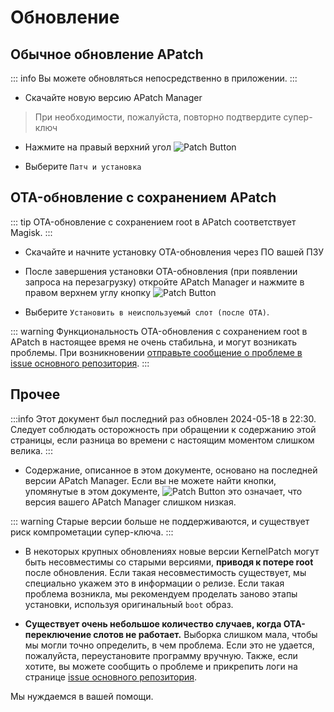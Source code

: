 # Обновление

## Обычное обновление APatch

::: info
Вы можете обновляться непосредственно в приложении.
:::

- Скачайте новую версию APatch Manager

> При необходимости, пожалуйста, повторно подтвердите супер-ключ

- Нажмите на правый верхний угол ![Patch Button](/PButton.png)

- Выберите `Патч и установка`

## OTA-обновление с сохранением APatch

::: tip
OTA-обновление с сохранением root в APatch соответствует Magisk.
:::

- Скачайте и начните установку OTA-обновления через ПО вашей ПЗУ

- После завершения установки OTA-обновления (при появлении запроса на перезагрузку) откройте APatch Manager и нажмите в правом верхнем углу кнопку ![Patch Button](/PButton.png)

- Выберите `Установить в неиспользуемый слот (после OTA)`.

::: warning
Функциональность OTA-обновления с сохранением root в APatch в настоящее время не очень стабильна, и могут возникать проблемы. При возникновении [отправьте сообщение о проблеме в issue основного репозитория](https://github.com/bmax121/APatch/issues/new/choose).
:::

## Прочее

:::info
Этот документ был последний раз обновлен 2024-05-18 в 22:30. Следует соблюдать осторожность при обращении к содержанию этой страницы, если разница во времени с настоящим моментом слишком велика.
:::

- Содержание, описанное в этом документе, основано на последней версии APatch Manager. Если вы не можете найти кнопки, упомянутые в этом документе, ![Patch Button](/PButton.png) это означает, что версия вашего APatch Manager слишком низкая.

::: warning
Старые версии больше не поддерживаются, и существует риск компрометации супер-ключа.
:::

- В некоторых крупных обновлениях новые версии KernelPatch могут быть несовместимы со старыми версиями, **приводя к потере root** после обновления. Если такая несовместимость существует, мы специально укажем это в информации о релизе. Если такая проблема возникла, мы рекомендуем проделать заново этапы установки, используя оригинальный `boot` образ.

- **Существует очень небольшое количество случаев, когда OTA-переключение слотов не работает.** Выборка слишком мала, чтобы мы могли точно определить, в чем проблема. Если это не удается, пожалуйста, переустановите программу вручную. Также, если хотите, вы можете сообщить о проблеме и прикрепить логи на странице [issue основного репозитория](https://github.com/bmax121/APatch/issues/new/choose).

Мы нуждаемся в вашей помощи.
